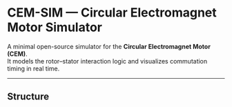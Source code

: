 # CEM-SIM — Circular Electromagnet Motor Simulator

A minimal open-source simulator for the **Circular Electromagnet Motor (CEM)**.  
It models the rotor–stator interaction logic and visualizes commutation timing in real time.

---

## Structure

